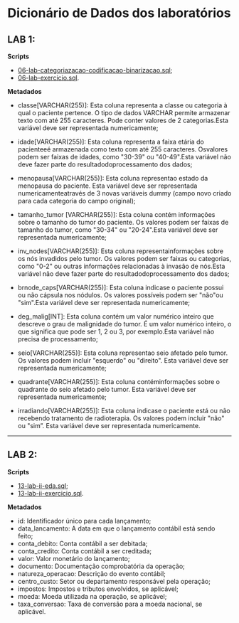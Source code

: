 # Dicionário de Dados dos laboratórios

## LAB 1:

**Scripts**

- [06-lab-categoriazacao-codificacao-binarizacao.sql](./06-lab-categoriazacao-codificacao-binarizacao.sql);
- [06-lab-exercicio.sql](./06-lab-exercicio.sql).

**Metadados**

- classe[VARCHAR(255)]: Esta coluna representa a classe ou categoria à qual o paciente pertence. O tipo de dados VARCHAR permite armazenar texto com até 255 caracteres. Pode conter valores de 2 categorias.Esta variável deve ser representada numericamente;

- idade[VARCHAR(255)]: Esta coluna representa a faixa etária do pacienteeé armazenada como texto com até 255 caracteres. Osvalores podem ser faixas de idades, como "30-39" ou "40-49".Esta variável não deve fazer parte do resultadodoprocessamento dos dados;

- menopausa[VARCHAR(255)]:  Esta  coluna representao  estado  da  menopausa  do paciente. Esta variável  deve  ser  representada  numericamenteatravés  de  3 novas  variáveis dummy (campo novo criado para cada categoria do campo original);

- tamanho_tumor [VARCHAR(255)]: Esta coluna contém informações sobre o tamanho do tumor do paciente. Os valores podem ser faixas de tamanho do tumor, como "30-34" ou "20-24".Esta variável deve ser representada numericamente;

- inv_nodes[VARCHAR(255)]: Esta coluna representainformações sobre os nós invadidos pelo  tumor.  Os  valores  podem  ser  faixas  ou  categorias,  como  "0-2"  ou  outras  informações relacionadas à invasão de nós.Esta variável não deve fazer parte do resultadodoprocessamento dos dados;

- brnode_caps[VARCHAR(255)]: Esta coluna indicase o paciente possui ou não cápsula nos nódulos. Os valores possíveis podem ser "não"ou "sim".Esta variável deve ser representada numericamente;

- deg_malig[INT]: Esta coluna contém um valor numérico inteiro que descreve o grau de malignidade do tumor. É um valor numérico inteiro, o que significa que pode ser 1, 2 ou 3, por exemplo.Esta variável não precisa de processamento;

- seio[VARCHAR(255)]:  Esta  coluna representao  seio  afetado  pelo  tumor.  Os  valores podem incluir "esquerdo" ou "direito". Esta variável deve ser representada numericamente;

- quadrante[VARCHAR(255)]: Esta coluna contéminformações sobre o quadrante do seio afetado pelo tumor. Esta variável deve ser representada numericamente;

- irradiando[VARCHAR(255)]:  Esta  coluna indicase  o  paciente  está  ou  não  recebendo tratamento de radioterapia. Os valores podem incluir "não" ou "sim”. Esta variável deve ser representada numericamente.

---

## LAB 2:

**Scripts**

- [13-lab-ii-eda.sql](./13-lab-ii-eda.sql);
- [13-lab-ii-exercicio.sql](./13-lab-ii-exercicio.sql).

**Metadados**

- id: Identificador único para cada lançamento;
- data_lancamento: A data em que o lançamento contábil está sendo feito;
- conta_debito: Conta contábil a ser debitada;
- conta_credito: Conta contábil a ser creditada;
- valor: Valor monetário do lançamento;
- documento: Documentação comprobatória da operação;
- natureza_operacao: Descrição do evento contábil;
- centro_custo: Setor ou departamento responsável pela operação;
- impostos: Impostos e tributos envolvidos, se aplicável;
- moeda: Moeda utilizada na operação, se aplicável;
- taxa_conversao: Taxa de conversão para a moeda nacional, se aplicável.
